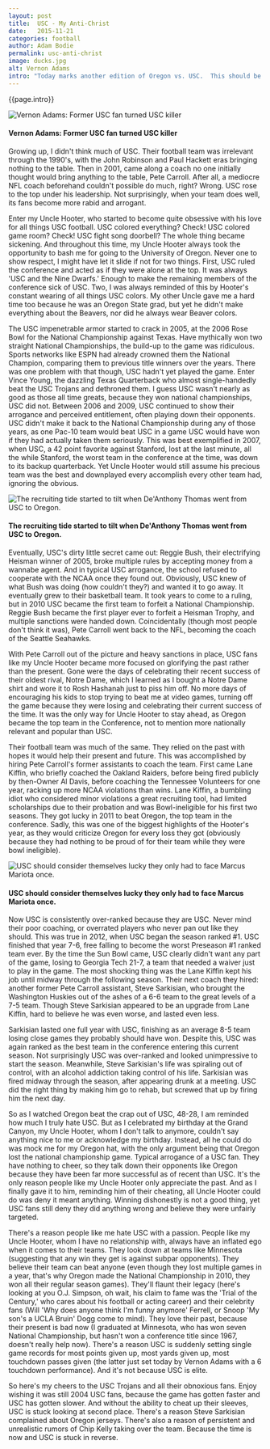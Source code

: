 ```yaml
---
layout: post
title:  USC - My Anti-Christ
date:   2015-11-21
categories: football
author: Adam Bodie
permalink: usc-anti-christ
image: ducks.jpg
alt: Vernon Adams
intro: "Today marks another edition of Oregon vs. USC.  This should be just another game.  But for me, I consider myself the unofficial President of the 'I Hate USC' Club, perhaps just the President of the Portland Chapter of the 'I Hate USC' Club.  It shouldn't have to be this way, but yet I passionately hate USC more than any football program in college sports.  Not schools like Oregon State and Washington, nor schools like Wisconsin, Iowa, and Michigan, rival schools of Oregon (where I started) and Minnesota (where I graduated).  But yet, it's USC that makes me puke the most.  With apologies to my Uncle Fred and cousin Kimmy, two USC graduates who actually show me love and respect (even from afar), here's a time-line of my hatred for USC."
---
```



<div class="article">
<p>{{page.intro}}</p>

<div class="blog-pic">
	<img src="img/ducks.jpg" data-toggle="tooltip" title="Vernon Adams: Former USC fan turned USC killer" class="image block img-responsive">
	<h4>Vernon Adams: Former USC fan turned USC killer</h4>
</div>

<p>Growing up, I didn't think much of USC.  Their football team was irrelevant through the 1990's, with the John Robinson and Paul Hackett eras bringing nothing to the table.  Then in 2001, came along a coach no one initially thought would bring anything to the table, Pete Carroll.  After all, a mediocre NFL coach beforehand couldn't possible do much, right?  Wrong.  USC rose to the top under his leadership.  Not surprisingly, when your team does well, its fans become more rabid and arrogant.</p>
<p>Enter my Uncle Hooter, who started to become quite obsessive with his love for all things USC football.  USC colored everything?  Check!  USC colored game room? Check!  USC fight song doorbell?  The whole thing became sickening.  And throughout this time, my Uncle Hooter always took the opportunity to bash me for going to the University of Oregon.  Never one to show respect, I might have let it slide if not for two things.  First, USC ruled the conference and acted as if they were alone at the top.  It was always 'USC and the Nine Dwarfs.'  Enough to make the remaining members of the conference sick of USC.  Two, I was always reminded of this by Hooter's constant wearing of all things USC colors.  My other Uncle gave me a hard time too because he was an Oregon State grad, but yet he didn't make everything about the Beavers, nor did he always wear Beaver colors.</p>
<p>The USC impenetrable armor started to crack in 2005, at the 2006 Rose Bowl for the National Championship against Texas.  Have mythically won two straight National Championships, the build-up to the game was ridiculous.  Sports networks like ESPN had already crowned them the National Champion, comparing them to previous title winners over the years.  There was one problem with that though, USC hadn't yet played the game.  Enter Vince Young, the dazzling Texas Quarterback who almost single-handedly beat the USC Trojans and dethroned them.  I guess USC wasn't nearly as good as those all time greats, because they won national championships, USC did not.  Between 2006 and 2009, USC continued to show their arrogance and perceived entitlement, often playing down their opponents.  USC didn't make it back to the National Championship during any of those years, as one Pac-10 team would beat USC in a game USC would have won if they had actually taken them seriously.  This was best exemplified in 2007, when USC, a 42 point favorite against Stanford, lost at the last minute, all the while Stanford, the worst team in the conference at the time, was down to its backup quarterback.  Yet Uncle Hooter would still assume his precious team was the best and downplayed every accomplish every other team had, ignoring the obvious.</p>

<div class="blog-pic" style="float: left">
	<img src="img/deanthony.jpg" data-toggle="tooltip" title="The recruiting tide started to tilt when De'Anthony Thomas went from USC to Oregon." class="image block img-responsive">
	<h4>The recruiting tide started to tilt when De'Anthony Thomas went from USC to Oregon.</h4>
</div>

<p>Eventually, USC's dirty little secret came out: Reggie Bush, their electrifying Heisman winner of 2005, broke multiple rules by accepting money from a wannabe agent.  And in typical USC arrogance, the school refused to cooperate with the NCAA once they found out.  Obviously, USC knew of what Bush was doing (how couldn't they?) and wanted it to go away.  It eventually grew to their basketball team.  It took years to come to a ruling, but in 2010 USC became the first team to forfeit a National Championship.  Reggie Bush became the first player ever to forfeit a Heisman Trophy, and multiple sanctions were handed down.  Coincidentally (though most people don't think it was), Pete Carroll went back to the NFL, becoming the coach of the Seattle Seahawks.</p>

<p>With Pete Carroll out of the picture and heavy sanctions in place, USC fans like my Uncle Hooter became more focused on glorifying the past rather than the present.  Gone were the days of celebrating their recent success of their oldest rival, Notre Dame, which I learned as I bought a Notre Dame shirt and wore it to Rosh Hashanah just to piss him off.  No more days of encouraging his kids to stop trying to beat me at video games, turning off the game because they were losing and celebrating their current success of the time.  It was the only way for Uncle Hooter to stay ahead, as Oregon became the top team in the Conference, not to mention more nationally relevant and popular than USC.</p>

<p>Their football team was much of the same.  They relied on the past with hopes it would help their present and future.  This was accomplished by hiring Pete Carroll's former assistants to coach the team.  First came Lane Kiffin, who briefly coached the Oakland Raiders, before being fired publicly by then-Owner Al Davis, before coaching the Tennessee Volunteers for one year, racking up more NCAA violations than wins.  Lane Kiffin, a bumbling idiot who considered minor violations a great recruiting tool, had limited scholarships due to their probation and was Bowl-ineligible for his first two seasons.  They got lucky in 2011 to beat Oregon, the top team in the conference.  Sadly, this was one of the biggest highlights of the Hooter's year, as they would criticize Oregon for every loss they got (obviously because they had nothing to be proud of for their team while they were bowl ineligible).</p>

<div class="blog-pic">
<img src="img/mariota.jpg" data-toggle="tooltip" title="USC should consider themselves lucky they only had to face Marcus Mariota once." class="image block img-responsive">
	<h4>USC should consider themselves lucky they only had to face Marcus Mariota once.</h4>
</div>

<p>Now USC is consistently over-ranked because they are USC.  Never mind their poor coaching, or overrated players who never pan out like they should.  This was true in 2012, when USC began the season ranked #1.  USC finished that year 7-6, free falling to become the worst Preseason #1 ranked team ever.  By the time the Sun Bowl came, USC clearly didn't want any part of the game, losing to Georgia Tech 21-7, a team that needed a waiver just to play in the game.  The most shocking thing was the Lane Kiffin kept his job until midway through the following season.  Their next coach they hired: another former Pete Carroll assistant, Steve Sarkisian, who brought the Washington Huskies out of the ashes of a 6-6 team to the great levels of a 7-5 team.  Though Steve Sarkisian appeared to be an upgrade from Lane Kiffin, hard to believe he was even worse, and lasted even less.</p>

<p>Sarkisian lasted one full year with USC, finishing as an average 8-5 team losing close games they probably should have won. Despite this, USC was again ranked as the best team in the conference entering this current season.  Not surprisingly USC was over-ranked and looked unimpressive to start the season.  Meanwhile, Steve Sarkisian's life was spiraling out of control, with an alcohol addiction taking control of his life.  Sarkisian was fired midway through the season, after appearing drunk at a meeting.  USC did the right thing by making him go to rehab, but screwed that up by firing him the next day.</p

><p>So as I watched Oregon beat the crap out of USC, 48-28, I am reminded how much I truly hate USC.  But as I celebrated my birthday at the Grand Canyon, my Uncle Hooter, whom I don't talk to anymore, couldn't say anything nice to me or acknowledge my birthday.  Instead, all he could do was mock me for my Oregon hat, with the only argument being that Oregon lost the national championship game.  Typical arrogance of a USC fan.  They have nothing to cheer, so they talk down their opponents like Oregon because they have been far more successful as of recent than USC. It's the only reason people like my Uncle Hooter only appreciate the past.  And as I finally gave it to him, reminding him of their cheating, all Uncle Hooter could do was deny it meant anything.  Winning dishonestly is not a good thing, yet USC fans still deny they did anything wrong and believe they were unfairly targeted.</p>

<p>There's a reason people like me hate USC with a passion.  People like my Uncle Hooter, whom I have no relationship with, always have an inflated ego when it comes to their teams.  They look down at teams like Minnesota (suggesting that any win they get is against subpar opponents).  They believe their team can beat anyone (even though they lost multiple games in a year, that's why Oregon made the National Championship in 2010, they won all their regular season games).  They'll flaunt their legacy (here's looking at you O.J. Simpson, oh wait, his claim to fame was the 'Trial of the Century,' who cares about his football or acting career) and their celebrity fans (Will 'Why does anyone think I'm funny anymore' Ferrell, or Snoop 'My son's a UCLA Bruin' Dogg come to mind).  They love their past, because their present is bad now (I graduated at Minnesota, who has won seven National Championship, but hasn't won a conference title since 1967, doesn't really help now).  There's a reason USC is suddenly setting single game records for most points given up, most yards given up, most touchdown passes given (the latter just set today by Vernon Adams with a 6 touchdown performance).  And it's not because USC is elite.</p>

<p>So here's my cheers to the USC Trojans and all their obnoxious fans.  Enjoy wishing it was still 2004 USC fans, because the game has gotten faster and USC has gotten slower.  And without the ability to cheat up their sleeves, USC is stuck looking at second place.  There's a reason Steve Sarkisian complained about Oregon jerseys.  There's also a reason of persistent and unrealistic rumors of Chip Kelly taking over the team.  Because the time is now and USC is stuck in reverse.</p>

</div>